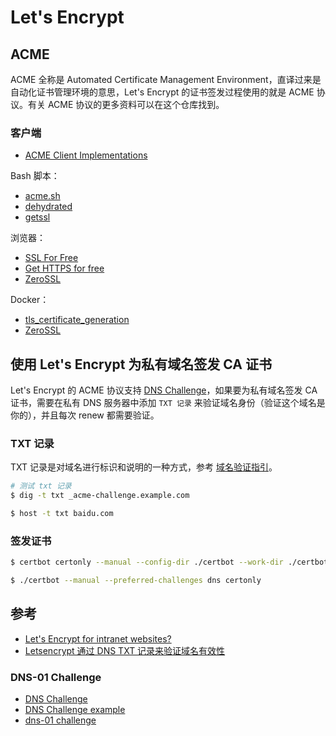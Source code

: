 # Let's Encrypt

## ACME

ACME 全称是 Automated Certificate Management Environment，直译过来是自动化证书管理环境的意思，Let's Encrypt 的证书签发过程使用的就是 ACME 协议。有关 ACME 协议的更多资料可以在这个仓库找到。

### 客户端

* [ACME Client Implementations](https://letsencrypt.org/docs/client-options/)

Bash 脚本：

* [acme.sh](https://github.com/Neilpang/acme.sh)
* [dehydrated](https://github.com/lukas2511/dehydrated)
* [getssl](https://github.com/srvrco/getssl)

浏览器：

* [SSL For Free](https://www.sslforfree.com)
* [Get HTTPS for free](https://gethttpsforfree.com/)
* [ZeroSSL](https://zerossl.com/)

Docker：

* [tls_certificate_generation](https://github.com/leandromoreira/tls_certificate_generation)
* [ZeroSSL](https://hub.docker.com/r/zerossl/client/)


## 使用 Let's Encrypt 为私有域名签发 CA 证书

Let's Encrypt 的 ACME 协议支持 [DNS Challenge](https://github.com/ietf-wg-acme/acme/blob/master/draft-ietf-acme-acme.md#dns-challenge)，如果要为私有域名签发 CA 证书，需要在私有 DNS 服务器中添加 `TXT 记录` 来验证域名身份（验证这个域名是你的），并且每次 renew 都需要验证。

### TXT 记录

TXT 记录是对域名进行标识和说明的一种方式，参考 [域名验证指引](https://cloud.tencent.com/document/product/400/4142)。

```bash
# 测试 txt 记录
$ dig -t txt _acme-challenge.example.com

$ host -t txt baidu.com
```

### 签发证书

```bash
$ certbot certonly --manual --config-dir ./certbot --work-dir ./certbot --logs-dir ./certbot
```

```bash
$ ./certbot --manual --preferred-challenges dns certonly
```

## 参考

* [Let's Encrypt for intranet websites?](https://security.stackexchange.com/questions/103524/lets-encrypt-for-intranet-websites)
* [Letsencrypt 通过 DNS TXT 记录来验证域名有效性](http://blog.csdn.net/u012291393/article/details/78768547)

### DNS-01 Challenge

* [DNS Challenge](https://github.com/ietf-wg-acme/acme/blob/master/draft-ietf-acme-acme.md#dns-challenge)
* [DNS Challenge example](https://github.com/srvrco/getssl/wiki/DNS-Challenge-example)
* [dns-01 challenge](https://github.com/lukas2511/dehydrated/blob/master/docs/dns-verification.md)
